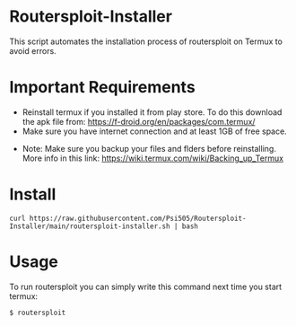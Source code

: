 # Routersploit-Installer

This script automates the installation process of routersploit on Termux to avoid errors.


# Important Requirements

- Reinstall termux if you installed it from play store.
  To do this download the apk file from: https://f-droid.org/en/packages/com.termux/
- Make sure you have internet connection and at least 1GB of free space. 

* Note: Make sure you backup your files and flders before reinstalling. More info in this link: https://wiki.termux.com/wiki/Backing_up_Termux


# Install

```
curl https://raw.githubusercontent.com/Psi505/Routersploit-Installer/main/routersploit-installer.sh | bash
```


# Usage

To run routersploit you can simply write this command next time you start termux:

```
$ routersploit
```